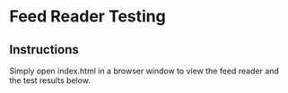# Feed Reader Testing

## Instructions

Simply open index.html in a browser window to view the feed reader and the test results below.
